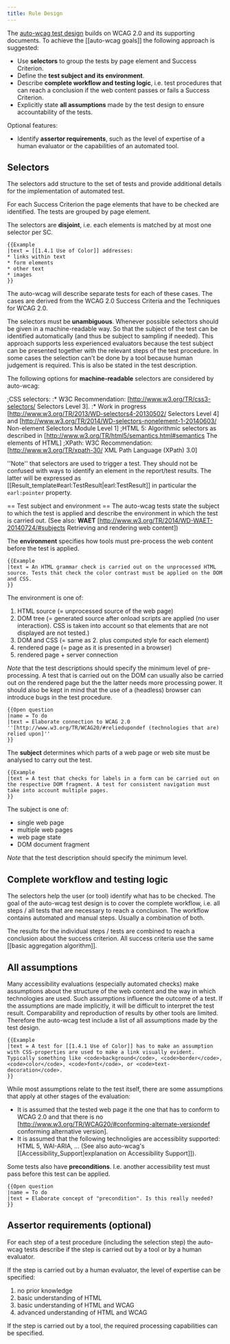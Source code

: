 ```yaml
---
title: Rule Design
---
```


The [auto-wcag test design](Introduction_to_auto-wcag_test_design) builds on WCAG 2.0 and its supporting documents. To achieve the [[auto-wcag goals]] the following approach is suggested:

- Use **selectors** to group the tests by page element and Success Criterion.
- Define the **test subject and its environment**.
- Describe **complete workflow and testing logic**, i.e. test procedures that can reach a conclusion if the web content passes or fails a Success Criterion.
- Explicitly state **all assumptions** made by the test design to ensure accountability of the tests.

Optional features:

- Identify **assertor requirements**, such as the level of expertise of a human evaluator or the capabilities of an automated tool.

## Selectors

The selectors add structure to the set of tests and provide additional details for the implementation of automated test.

For each Success Criterion the page elements that have to be checked are identified. The tests are grouped by page element.

The selectors are **disjoint**, i.e. each elements is matched by at most one selector per SC.

```
{{Example
|text = [[1.4.1 Use of Color]] addresses:
* links within text
* form elements
* other text
* images
}}
```

The auto-wcag will describe separate tests for each of these cases. The cases are derived from the WCAG 2.0 Success Criteria and the Techniques for WCAG 2.0.

The selectors must be **unambiguous**. Whenever possible selectors should be given in a machine-readable way. So that the subject of the test can be identified automatically (and thus be subject to sampling if needed). This approach supports less experienced evaluators because the test subject can be presented together with the relevant steps of the test procedure. In some cases the selection can't be done by a tool because human judgement is required. This is also be stated in the test description.

The following options for **machine-readable** selectors are considered by auto-wcag:

;CSS selectors: 
:* W3C Recommendation: [http://www.w3.org/TR/css3-selectors/ Selectors Level 3].
:* Work in progress [http://www.w3.org/TR/2013/WD-selectors4-20130502/ Selectors Level 4] and [http://www.w3.org/TR/2014/WD-selectors-nonelement-1-20140603/ Non-element Selectors Module Level 1]
;HTML 5: Algorithmic selectors as described in [http://www.w3.org/TR/html5/semantics.html#semantics The elements of HTML]
;XPath: W3C Recommendation: [http://www.w3.org/TR/xpath-30/ XML Path Language (XPath) 3.0]

''Note'' that selectors are used to trigger a test. They should not be confused with ways to identify an element in the report/test results. The latter will be expressed as [[Result_template#earl:TestResult|earl:TestResult]] in particular the <code>earl:pointer</code> property.

== Test subject and environment ==
The auto-wcag tests state the subject to which the test is applied and describe the environment in which the test is carried out. (See also: **WAET** [http://www.w3.org/TR/2014/WD-WAET-20140724/#subjects Retrieving and rendering web content])

The **environment** specifies how tools must pre-process the web content before the test is applied.

```
{{Example
|text = An HTML grammar check is carried out on the unprocessed HTML source. Tests that check the color contrast must be applied on the DOM and CSS.
}}
```

The environment is one of:

1. HTML source (= unprocessed source of the web page)
2. DOM tree (= generated source after onload scripts are applied (no user interaction). CSS is taken into account so that elements that are not displayed are not tested.)
3. DOM and CSS (= same as 2. plus computed style for each element)
4. rendered page (= page as it is presented in a browser)
5. rendered page + server connection

*Note* that the test descriptions should specify the minimum level of pre-processing. A test that is carried out on the DOM can usually also be carried out on the rendered page but the the latter needs more processing power. It should also be kept in mind that the use of a (headless) browser can introduce bugs in the test procedure.

```
{{Open question
|name = To do
|text = Elaborate connection to WCAG 2.0 ''[http://www.w3.org/TR/WCAG20/#reliedupondef (technologies that are) relied upon]''
}}
```

The **subject** determines which parts of a web page or web site must be analysed to carry out the test.

```
{{Example
|text = A test that checks for labels in a form can be carried out on the respective DOM fragment. A test for consistent navigation must take into account multiple pages.
}}
```

The subject is one of:
- single web page
- multiple web pages
- web page state
- DOM document fragment

*Note* that the test description should specify the minimum level.

## Complete workflow and testing logic

The selectors help the user (or tool) identify what has to be checked. The goal of the auto-wcag test design is to cover the complete workflow, i.e. all steps / all tests that are necessary to reach a conclusion. The workflow contains automated and manual steps. Usually a combination of both.

The results for the individual steps / tests are combined to reach a conclusion about the success criterion. All success criteria use the same [[basic aggregation algorithm]].

## All assumptions

Many accessibility evaluations (especially automated checks) make assumptions about the structure of the web content and the way in which technologies are used. Such assumptions influence the outcome of a test. If the assumptions are made implicitly, it will be difficult to interpret the test result. Comparability and reproduction of results by other tools are limited. Therefore the auto-wcag test include a list of all assumptions made by the test design.

```
{{Example
|text = A test for [[1.4.1 Use of Color]] has to make an assumption with CSS-properties are used to make a link visually evident. Typically something like <code>background</code>, <code>border</code>, <code>color</code>, <code>font</code>, or <code>text-decoration</code>.
}}
```

While most assumptions relate to the test itself, there are some assumptions that apply at other stages of the evaluation:

- It is assumed that the tested web page it the one that has to conform to WCAG 2.0 and that there is no [http://www.w3.org/TR/WCAG20/#conforming-alternate-versiondef conforming alternative version].
- It is assumed that the following technoligies are accessiblity supported: HTML 5, WAI-ARIA, ... (See also auto-wcag's [[Accessibility_Support|explanation on Accessibility Support]]).

Some tests also have **preconditions**. I.e. another accessibility test must pass before this test can be applied.

```
{{Open question
|name = To do
|text = Elaborate concept of "precondition". Is this really needed?
}}
```

## Assertor requirements (optional)
For each step of a test procedure (including the selection step) the auto-wcag tests describe if the step is carried out by a tool or by a human evaluator.

If the step is carried out by a human evaluator, the level of expertise can be specified:

1. no prior knowledge
2. basic understanding of HTML
3. basic understanding of HTML and WCAG
4. advanced understanding of HTML and WCAG

If the step is carried out by a tool, the required processing capabilities can be specified.